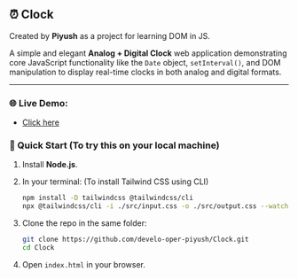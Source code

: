 ## ⏰ Clock

Created by **Piyush** as a project for learning DOM in JS.

A simple and elegant **Analog + Digital Clock** web application demonstrating core JavaScript functionality like the `Date` object, `setInterval()`, and DOM manipulation to display real-time clocks in both analog and digital formats.

---

### 🌐 Live Demo:
- [Click here](https://piyushclock.netlify.app/)

### 🚀 Quick Start (To try this on your local machine)

1. Install **Node.js**.
2. In your terminal: (To install Tailwind CSS using CLI)

   ```bash
   npm install -D tailwindcss @tailwindcss/cli
   npx @tailwindcss/cli -i ./src/input.css -o ./src/output.css --watch
   ```
3. Clone the repo in the same folder:

   ```bash
   git clone https://github.com/develo-oper-piyush/Clock.git
   cd Clock
   ```
4. Open `index.html` in your browser.
